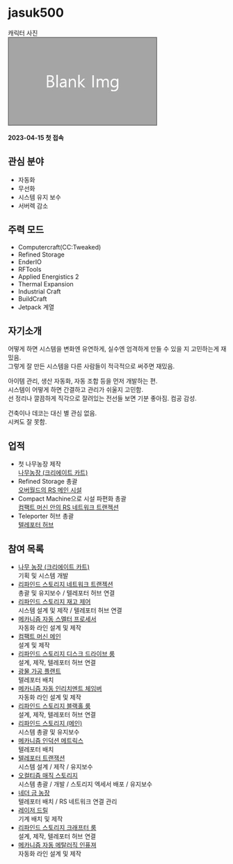 # jasuk500

캐릭터 사진  
![캐릭터](../../asset/blank_img.jpg)

**2023-04-15 첫 접속**
## 관심 분야

- 자동화
- 무선화
- 시스템 유지 보수
- 서버렉 감소

## 주력 모드

- Computercraft(CC:Tweaked)
- Refined Storage
- EnderIO
- RFTools
- Applied Energistics 2
- Thermal Expansion
- Industrial Craft
- BuildCraft
- Jetpack 계열

## 자기소개

어떻게 하면 시스템을 변화엔 유연하게, 실수엔 엄격하게 만들 수 있을 지 고민하는게 재밌음.  
그렇게 잘 만든 시스템을 다른 사람들이 적극적으로 써주면 재밌음.  

아이템 관리, 생산 자동화, 자동 조합 등을 먼저 개발하는 편.  
시스템이 어떻게 하면 간결하고 관리가 쉬울지 고민함.  
선 정리나 깔끔하게 직각으로 잘려있는 전선들 보면 기분 좋아짐. 컴공 감성.  

건축이나 데코는 대신 별 관심 없음.  
시켜도 잘 못함.

## 업적

- 첫 나무농장 제작  
[나무농장 (크리에이트 카트)](../systems/tree_farm_create_cart.md)
- Refined Storage 총괄  
[오버월드의 RS 메인 시설](../systems/rs_main.md)
- Compact Machine으로 시설 파편화 총괄  
[컴팩트 머신 안의 RS 네트워크 트랜젝션](../systems/rs_network_tranjection.md)
- Teleporter 허브 총괄  
[텔레포터 허브](../systems/teleporter_hub.md)

## 참여 목록

<!-- player_desc_dest_open -->
- [나무 농장 (크리에이트 카트)](../systems/tree_farm_create_cart.md)  
기획 및 시스템 개발
- [리파인드 스토리지 네트워크 트랜젝션](../systems/rs_network_tranjection.md)  
총괄 및 유지보수 / 텔레포터 허브 연결
- [리파인드 스토리지 재고 제어](../systems/rs_stock_control.md)  
시스템 설계 및 제작 / 텔레포터 허브 연결
- [메카니즘 자동 스멜터 프로세서](../systems/mk_auto_smeltery.md)  
자동화 라인 설계 및 제작
- [컴팩트 머신 메인](../systems/cm_compactmachine_main.md)  
설계 및 제작
- [리파인드 스토리지 디스크 드라이브 룸](../systems/rs_disk_drives.md)  
설계, 제작, 텔레포터 허브 연결
- [광물 가공 플랜트](../systems/mk_ore_processing_plant.md)  
텔레포터 배치
- [메카니즘 자동 인리치멘트 체임버](../systems/mk_auto_enrichment_chamber.md)  
자동화 라인 설계 및 제작
- [리파인드 스토리지 블랙홀 룸](../systems/rs_black_hole.md)  
설계, 제작, 텔레포터 허브 연결
- [리파인드 스토리지 (메인)](../systems/rs_main.md)  
시스템 총괄 및 유지보수
- [메카니즘 인덕션 메트릭스](../systems/mk_induction_matrix.md)  
텔레포터 배치
- [텔레포터 트랜잭션](../systems/teleporter_hub.md)  
시스템 설계 / 제작 / 유지보수
- [오컬티즘 매직 스토리지](../systems/occultism_magic_storage.md)  
시스템 총괄 / 개발 / 스토리지 엑세서 배포 / 유지보수
- [네더 금 농장](../systems/nether_gold_farm.md)  
텔레포터 배치 / RS 네트워크 연결 관리
- [레이저 드릴](../systems/laser_drill.md)  
기계 배치 및 제작
- [리파인드 스토리지 크래프터 룸](../systems/rs_crafters.md)  
설계, 제작, 텔레포터 허브 연결
- [메카니즘 자동 메탈러직 인퓨져](../systems/mk_auto_metallurgic_infuser.md)  
자동화 라인 설계 및 제작
<!-- player_desc_dest_close -->
